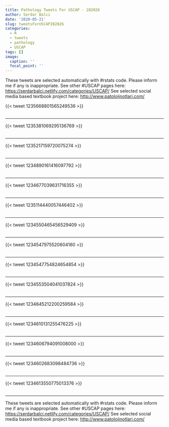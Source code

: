 ```yaml
---
title: Pathology Tweets For USCAP - 202026
author: Serdar Balci
date: '2020-05-21'
slug: tweetsForUSCAP202026
categories:
  - R
  - tweets
  - pathology
  - USCAP
tags: []
image:
  caption: ''
  focal_point: ''
---
```



These tweets are selected automatically with #rstats code. Please inform me if any is inappropriate.
See other #USCAP pages here: https://serdarbalci.netlify.com/categories/USCAP/ 
See selected social media based textbook project here: http://www.patolojinotlari.com/

{{< tweet 1235668801565249536 >}}
<br>
<br>
<hr>
{{< tweet 1235381069295136769 >}}
<br>
<br>
<hr>
{{< tweet 1235217159720075274 >}}
<br>
<br>
<hr>
{{< tweet 1234890161416097792 >}}
<br>
<br>
<hr>
{{< tweet 1234677039631716355 >}}
<br>
<br>
<hr>
{{< tweet 1235114440057446402 >}}
<br>
<br>
<hr>
{{< tweet 1234550465456529409 >}}
<br>
<br>
<hr>
{{< tweet 1234547975520604160 >}}
<br>
<br>
<hr>
{{< tweet 1234547754824654854 >}}
<br>
<br>
<hr>
{{< tweet 1234553504041037824 >}}
<br>
<br>
<hr>
{{< tweet 1234645212200259584 >}}
<br>
<br>
<hr>
{{< tweet 1234610131255476225 >}}
<br>
<br>
<hr>
{{< tweet 1234606794091008000 >}}
<br>
<br>
<hr>
{{< tweet 1234602683098484736 >}}
<br>
<br>
<hr>
{{< tweet 1234613550775013376 >}}
<br>
<br>
<hr>


These tweets are selected automatically with #rstats code. Please inform me if any is inappropriate.
See other #USCAP pages here: https://serdarbalci.netlify.com/categories/USCAP/ 
See selected social media based textbook project here: http://www.patolojinotlari.com/
